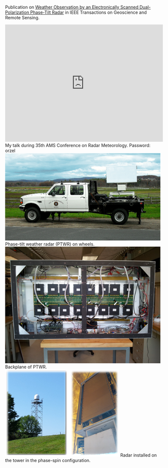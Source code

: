 Publication on [Weather Observation by an Electronically Scanned Dual-Polarization Phase-Tilt Radar](/pdf/2018_Orzel_TGRS.pdf) in IEEE Transactions on Geoscience and Remote Sensing.

<iframe src="https://player.vimeo.com/video/413954211" width="512" height="380" frameborder="0" allow="autoplay; fullscreen" allowfullscreen></iframe>
My talk during 35th AMS Conference on Radar Meteorology. Password: orzel


<img src="images/PTWRonWheels.jpg?raw=true"/>
Phase-tilt weather radar (PTWR) on wheels. 


<img src="images/PTWRinside.jpg?raw=true"/>
Backplane of PTWR. 


<img src="images/phasetower.png?raw=true"/>
Radar installed on the tower in the phase-spin configuration.
